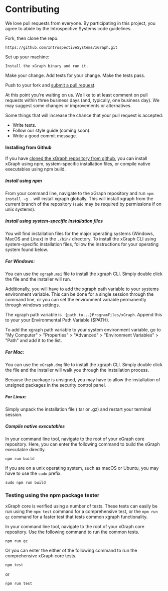 # Contributing

We love pull requests from everyone. By participating in this project, you
agree to abide by the Introspective Systems code guidelines.

Fork, then clone the repo:

    https://github.com/IntrospectiveSystems/xGraph.git

Set up your machine:

    Install the xGraph binary and run it.

Make your change. Add tests for your change. Make the tests pass.

Push to your fork and [submit a pull request][pr].

[pr]: https://github.com/IntrospectiveSystems/xGraph/compare/

At this point you're waiting on us. We like to at least comment on pull requests
within three business days (and, typically, one business day). We may suggest
some changes or improvements or alternatives.

Some things that will increase the chance that your pull request is accepted:

* Write tests.
* Follow our style guide (coming soon).
* Write a good commit message.


#### Installing from Github
If you have [cloned the xGraph repository from github](https://github.com/IntrospectiveSystems/xGraph), 
you can install xGraph using npm, system-specific installation files, or compile 
native executables using npm build.  

##### Install using npm 
From your command line, navigate to the xGraph repository and run `npm install -g .` will install xgraph globally. This will install xgraph from the current
branch of the repository (`sudo` may be required by permissions if on unix systems).

##### Install using system-specific installation files
You will find installation files for the major operating systems (Windows, MacOS and Linux) 
in the `./bin/` directory. To install the xGraph CLI using system-specific installation files, 
follow the instructions for your operating system found below.

##### For Windows:
You can use the `xgraph.msi` file to install the xgraph CLI. Simply double
click the file and the installer will run.

Additionally, you will have to add the xgraph path variable to your
systems environment variable. This can be done for a single session
through the command line, or you can set the environment variable
permanently through windows settings.

The xgraph path variable is ``` {path to...}ProgramFiles/xGraph```.
Append this to your your Environmental Path Variable ($PATH).

To add the xgraph path variable to your system environment variable, go
to "My Computer" > "Properties" > "Advanced" > "Environment Variables" > "Path"
and add it to the list.

##### For Mac:
You can use the `xGraph.dmg` file to install the xgraph CLI. Simply double
click the file and the installer will walk you through the installation
process.

Because the package is unsigned, you may have to allow the installation
of unsigned packages in the security control panel.

##### For Linux:
Simply unpack the installation file (.tar or .gz) and restart your terminal
session.

##### Compile native executables
In your command line tool, navigate to the root of your xGraph core repository. 
Here, you can enter the following command to build the xGraph executable directly.

```
npm run build
```

If you are on a unix operating system, such as macOS or Ubuntu, you may have to use 
the `sudo` prefix.
```
sudo npm run build
```

### Testing using the npm package tester
xGraph core is verified using a number of tests. These tests can easily be run using 
the `npm test` command for a comprehensive test, or the `npm run qc` command for a faster test 
that tests common xgraph functionality. 

In your command line tool, navigate to the root of your xGraph core repository. 
Use the following command to run the common tests.
```
npm run qc
```

Or you can enter the either of the following command to run the comprehensive xGraph core tests.
```
npm test
```
or 
```
npm run test
```

